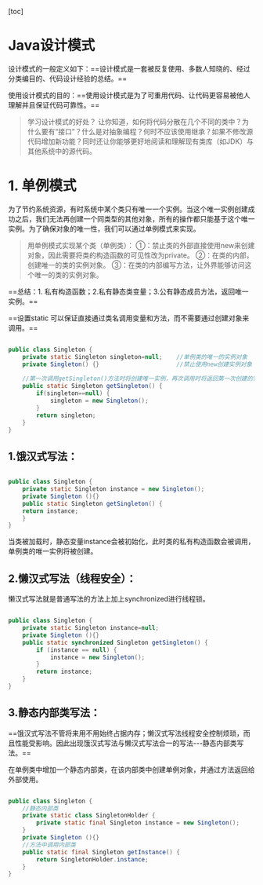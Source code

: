 [toc]

# Java设计模式

设计模式的一般定义如下：==设计模式是一套被反复使用、多数人知晓的、经过分类编目的、代码设计经验的总结。==

使用设计模式的目的：==使用设计模式是为了可重用代码、让代码更容易被他人理解并且保证代码可靠性。==

>学习设计模式的好处？
>让你知道，如何将代码分散在几个不同的类中？为什么要有“接口”？什么是对抽象编程？何时不应该使用继承？如果不修改源代码增加新功能？同时还让你能够更好地阅读和理解现有类库（如JDK）与其他系统中的源代码。


# 1. 单例模式

为了节约系统资源，有时系统中某个类只有唯一一个实例。当这个唯一实例创建成功之后，我们无法再创建一个同类型的其他对象，所有的操作都只能基于这个唯一实例。为了确保对象的唯一性，我们可以通过单例模式来实现。

>用单例模式实现某个类（单例类）：
>①：禁止类的外部直接使用new来创建对象，因此需要将类的构造函数的可见性改为private。
>②：在类的内部，创建唯一的类的实例对象。
>③：在类的内部编写方法，让外界能够访问这个唯一的类的实例对象。

==总结：1. 私有构造函数；2.私有静态类变量；3.公有静态成员方法，返回唯一实例。==

==设置static 可以保证直接通过类名调用变量和方法，而不需要通过创建对象来调用。==

```java

public class Singleton {
	private static Singleton singleton=null;   	//单例类的唯一的实例对象
	private Singleton() {} 						//禁止使用new创建实例对象
	
	//第一次调用getSingleton()方法时将创建唯一实例，再次调用时将返回第一次创建的实例，从而确保实例对象的唯一性。
	public static Singleton getSingleton() {
		if(singleton==null) {
			singleton = new Singleton();    	
		}
		return singleton;
	}
}

```

## 1.饿汉式写法：

```java

public class Singleton {  
    private static Singleton instance = new Singleton();  
    private Singleton (){}  
    public static Singleton getSingleton() {  
    return instance;  
    }  
}

```

当类被加载时，静态变量instance会被初始化，此时类的私有构造函数会被调用，单例类的唯一实例将被创建。


## 2.懒汉式写法（线程安全）：

懒汉式写法就是普通写法的方法上加上synchronized进行线程锁。

```java

public class Singleton {  
    private static Singleton instance=null;  
    private Singleton (){}  
    public static synchronized Singleton getSingleton() {  
        if (instance == null) {  
            instance = new Singleton();  
        }  
        return instance;  
    }  
}

```

## 3.静态内部类写法：

==饿汉式写法不管将来用不用始终占据内存；懒汉式写法线程安全控制烦琐，而且性能受影响。因此出现饿汉式写法与懒汉式写法合一的写法---静态内部类写法。==

在单例类中增加一个静态内部类，在该内部类中创建单例对象，并通过方法返回给外部使用。

```java

public class Singleton {  
    //静态内部类
    private static class SingletonHolder {  
        private static final Singleton instance = new Singleton();  
    }  
    private Singleton (){}  
    //方法中调用内部类
    public static final Singleton getInstance() {  
        return SingletonHolder.instance;  
    }  
}

```